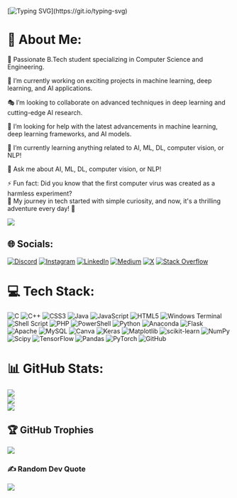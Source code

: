 <!-- [![Typing SVG](https://readme-typing-svg.demolab.com/?size=24&lines=Hello,+I'm+Harsha;Welcome+to+my+GitHub+profile!;Enjoy+exploring+my+projects!)](https://git.io/typing-svg) -->
[![Typing SVG](https://readme-typing-svg.herokuapp.com?font=Architects+Daughter&color=7AF79A&size=30&lines=Hey!+It's+Harsha!;Welcome+to+my+GitHub+profile!;Let's+connect+and+build+a+better+future+together!;)](https://git.io/typing-svg)

# 💫 About Me:
🌟 Passionate B.Tech student specializing in Computer Science and Engineering.<br>

🔭 I’m currently working on exciting projects in machine learning, deep learning, and AI applications.

🎭 I’m looking to collaborate on advanced techniques in deep learning and cutting-edge AI research.

🤝 I’m looking for help with the latest advancements in machine learning, deep learning frameworks, and AI models.

🌱 I’m currently learning anything related to AI, ML, DL, computer vision, or NLP!

💬 Ask me about AI, ML, DL, computer vision, or NLP!

⚡ Fun fact: Did you know that the first computer virus was created as a harmless experiment?<br> 
🧪 My journey in tech started with simple curiosity, and now, it's a thrilling adventure every day! 🚀<br>

<!-- ![Visitor Count](https://komarev.com/ghpvc/?username=harshaparida&color=blue&style=flat-square) -->
<img src="https://profile-counter.glitch.me/harshaparida/count.svg">

## 🌐 Socials:
[![Discord](https://img.shields.io/badge/Discord-%237289DA.svg?logo=discord&logoColor=white)](https://discord.gg/3CcgFaEt) [![Instagram](https://img.shields.io/badge/Instagram-%23E4405F.svg?logo=Instagram&logoColor=white)](https://www.instagram.com/__harshaa04/?igsh=b2MydWo3dnBrcHlx) [![LinkedIn](https://img.shields.io/badge/LinkedIn-%230077B5.svg?logo=linkedin&logoColor=white)](https://linkedin.com/in/harshaparida) [![Medium](https://img.shields.io/badge/Medium-%2312100E.svg?logo=medium&logoColor=white)](https://medium.com/@harshabardhanaparida) [![X](https://img.shields.io/badge/X-%231DA1F2.svg?logo=Twitter&logoColor=white)](https://x.com/harshabard76067) [![Stack Overflow](https://img.shields.io/badge/Stack_Overflow-%23FE7A16.svg?logo=stack-overflow&logoColor=white)](https://stackoverflow.com/users/25186745/harshabardhana-parida)

# 💻 Tech Stack:
![C](https://img.shields.io/badge/c-%2300599C.svg?style=for-the-badge&logo=c&logoColor=white) ![C++](https://img.shields.io/badge/c++-%2300599C.svg?style=for-the-badge&logo=c%2B%2B&logoColor=white) ![CSS3](https://img.shields.io/badge/css3-%231572B6.svg?style=for-the-badge&logo=css3&logoColor=white) ![Java](https://img.shields.io/badge/java-%23ED8B00.svg?style=for-the-badge&logo=openjdk&logoColor=white) ![JavaScript](https://img.shields.io/badge/javascript-%23323330.svg?style=for-the-badge&logo=javascript&logoColor=%23F7DF1E) ![HTML5](https://img.shields.io/badge/html5-%23E34F26.svg?style=for-the-badge&logo=html5&logoColor=white) ![Windows Terminal](https://img.shields.io/badge/Windows%20Terminal-%234D4D4D.svg?style=for-the-badge&logo=windows-terminal&logoColor=white) ![Shell Script](https://img.shields.io/badge/shell_script-%23121011.svg?style=for-the-badge&logo=gnu-bash&logoColor=white) ![PHP](https://img.shields.io/badge/php-%23777BB4.svg?style=for-the-badge&logo=php&logoColor=white) ![PowerShell](https://img.shields.io/badge/PowerShell-%235391FE.svg?style=for-the-badge&logo=powershell&logoColor=white) ![Python](https://img.shields.io/badge/python-3670A0?style=for-the-badge&logo=python&logoColor=ffdd54) ![Anaconda](https://img.shields.io/badge/Anaconda-%2344A833.svg?style=for-the-badge&logo=anaconda&logoColor=white) ![Flask](https://img.shields.io/badge/flask-%23000.svg?style=for-the-badge&logo=flask&logoColor=white) ![Apache](https://img.shields.io/badge/apache-%23D42029.svg?style=for-the-badge&logo=apache&logoColor=white) ![MySQL](https://img.shields.io/badge/mysql-4479A1.svg?style=for-the-badge&logo=mysql&logoColor=white) ![Canva](https://img.shields.io/badge/Canva-%2300C4CC.svg?style=for-the-badge&logo=Canva&logoColor=white) ![Keras](https://img.shields.io/badge/Keras-%23D00000.svg?style=for-the-badge&logo=Keras&logoColor=white) ![Matplotlib](https://img.shields.io/badge/Matplotlib-%23ffffff.svg?style=for-the-badge&logo=Matplotlib&logoColor=black) ![scikit-learn](https://img.shields.io/badge/scikit--learn-%23F7931E.svg?style=for-the-badge&logo=scikit-learn&logoColor=white) ![NumPy](https://img.shields.io/badge/numpy-%23013243.svg?style=for-the-badge&logo=numpy&logoColor=white) ![Scipy](https://img.shields.io/badge/SciPy-%230C55A5.svg?style=for-the-badge&logo=scipy&logoColor=%white) ![TensorFlow](https://img.shields.io/badge/TensorFlow-%23FF6F00.svg?style=for-the-badge&logo=TensorFlow&logoColor=white) ![Pandas](https://img.shields.io/badge/pandas-%23150458.svg?style=for-the-badge&logo=pandas&logoColor=white) ![PyTorch](https://img.shields.io/badge/PyTorch-%23EE4C2C.svg?style=for-the-badge&logo=PyTorch&logoColor=white) ![GitHub](https://img.shields.io/badge/github-%23121011.svg?style=for-the-badge&logo=github&logoColor=white)
# 📊 GitHub Stats:
![](https://github-readme-stats.vercel.app/api?username=harshaparida&theme=nightowl&hide_border=true&include_all_commits=true&count_private=true)<br/>
![](https://github-readme-streak-stats.herokuapp.com/?user=harshaparida&theme=nightowl&hide_border=true)<br/>
![](https://github-readme-stats.vercel.app/api/top-langs/?username=harshaparida&theme=nightowl&hide_border=true&include_all_commits=true&count_private=true&layout=compact)

## 🏆 GitHub Trophies
![](https://github-profile-trophy.vercel.app/?username=harshaparida&theme=onedark&no-frame=false&no-bg=true&margin-w=4)

### ✍️ Random Dev Quote
![](https://quotes-github-readme.vercel.app/api?type=horizontal&theme=radical)

<!-- ### 😂 Random Dev Meme -->
<!-- <img src='https://memer-new.vercel.app/' style="height: 400px;"/>  -->

<!-- Proudly created with GPRM ( https://gprm.itsvg.in ) -->


